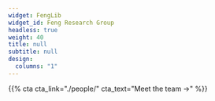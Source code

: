 ```yaml
---
widget: FengLib
widget_id: Feng Research Group
headless: true
weight: 40
title: null
subtitle: null
design:
  columns: "1"
---
```


{{% cta cta_link="./people/" cta_text="Meet the team →" %}}
